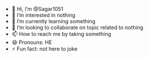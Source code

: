 - 👋 Hi, I’m @Sagar1051
- 👀 I’m interested in nothing
- 🌱 I’m currently learning something
- 💞️ I’m looking to collaborate on topic related to nothing
- 📫 How to reach me by taking something
- 😄 Pronouns: HE
- ⚡ Fun fact: not here to joke

<!---
Sagar1051/Sagar1051 is a ✨ special ✨ repository because its `README.md` (this file) appears on your GitHub profile.
You can click the Preview link to take a look at your changes.
--->
